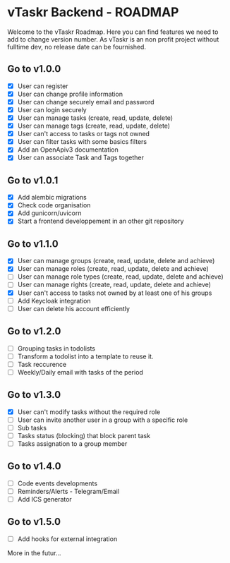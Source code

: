 # vTaskr Backend - ROADMAP

Welcome to the vTaskr Roadmap.
Here you can find features we need to add to change version number.
As vTaskr is an non profit project without fulltime dev, no release date can be fournished.

## Go to v1.0.0
- [x] User can register
- [x] User can change profile information
- [x] User can change securely email and password
- [x] User can login securely
- [x] User can manage tasks (create, read, update, delete)
- [x] User can manage tags (create, read, update, delete)
- [x] User can't access to tasks or tags not owned
- [x] User can filter tasks with some basics filters
- [x] Add an OpenApiv3 documentation
- [x] User can associate Task and Tags together

## Go to v1.0.1
- [x] Add alembic migrations
- [x] Check code organisation
- [x] Add gunicorn/uvicorn
- [x] Start a frontend developpement in an other git repository

## Go to v1.1.0
- [x] User can manage groups (create, read, update, delete and achieve)
- [x] User can manage roles (create, read, update, delete and achieve)
- [ ] User can manage role types (create, read, update, delete and achieve)
- [ ] User can manage rights (create, read, update, delete and achieve)
- [x] User can't access to tasks not owned by at least one of his groups
- [ ] Add Keycloak integration
- [ ] User can delete his account efficiently

## Go to v1.2.0
- [ ] Grouping tasks in todolists
- [ ] Transform a todolist into a template to reuse it.
- [ ] Task reccurence
- [ ] Weekly/Daily email with tasks of the period

## Go to v1.3.0
- [x] User can't modify tasks without the required role
- [ ] User can invite another user in a group with a specific role
- [ ] Sub tasks
- [ ] Tasks status (blocking) that block parent task
- [ ] Tasks assignation to a group member

## Go to v1.4.0
- [ ] Code events developments
- [ ] Reminders/Alerts - Telegram/Email
- [ ] Add ICS generator

## Go to v1.5.0
- [ ] Add hooks for external integration

More in the futur...
